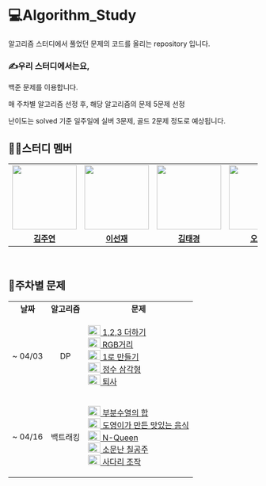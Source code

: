 # 💻Algorithm_Study

알고리즘 스터디에서 풀었던 문제의 코드를 올리는 repository 입니다.

### ✍우리 스터디에서는요,

백준 문제를 이용합니다.

매 주차별 알고리즘 선정 후, 해당 알고리즘의 문제 5문제 선정

난이도는 solved 기준 일주일에 실버 3문제, 골드 2문제 정도로 예상됩니다.

## 👩‍💻스터디 멤버

<table>
 <tr>
    <td align="center"><a href="https://github.com/izodam"><img src="https://avatars.githubusercontent.com/izodam" width="130px;" alt=""></td>
    <td align="center"><a href="https://github.com/AndCookie"><img src="https://avatars.githubusercontent.com/AndCookie" width="130px;" alt=""></td>
    <td align="center"><a href="https://github.com/blackburi"><img src="https://avatars.githubusercontent.com/blackburi" width="130px;" alt=""></td>
    <td align="center"><a href="https://github.com/dhckdtjs"><img src="https://avatars.githubusercontent.com/dhckdtjs" width="130px;" alt=""></td>
  </tr>
  <tr>
    <td align="center"><a href="https://github.com/izodam"><b>김주연</b></td>
    <td align="center"><a href="https://github.com/AndCookie"><b>이선재</b></td>
    <td align="center"><a href="https://github.com/blackburi"><b>김태경</b></td>
    <td align="center"><a href="https://github.com/dhckdtjs"><b>오창선</b></td>
    
  </tr>
</table>
<br/>

## 👀주차별 문제

<table>
  <tr>
    <td align=center><b>날짜</b></td>
    <td align=center><b>알고리즘</b></td>
    <td align=center><b>문제</b></td>
  </tr>
  <tr>
    <td align=center>~ 04/03</td>
    <td align=center>DP</td>
    <td align=center>
      <p align=left> 
      <a href="https://www.acmicpc.net/problem/9095"><img height="20px" width="25px" src="https://d2gd6pc034wcta.cloudfront.net/tier/8.svg"/> 1,2,3 더하기 <br> 
      <a href="https://www.acmicpc.net/problem/1149"><img height="20px" width="25px" src="https://d2gd6pc034wcta.cloudfront.net/tier/10.svg"/> RGB거리 <br> 
      <a href="https://www.acmicpc.net/problem/1463"><img height="20px" width="25px" src="https://d2gd6pc034wcta.cloudfront.net/tier/8.svg"/> 1로 만들기 <br> 
      <a href="https://www.acmicpc.net/problem/1932"><img height="20px" width="25px" src="https://d2gd6pc034wcta.cloudfront.net/tier/10.svg"/> 정수 삼각형 <br> 
      <a href="https://www.acmicpc.net/problem/14501"><img height="20px" width="25px" src="https://d2gd6pc034wcta.cloudfront.net/tier/8.svg"/> 퇴사
      </p>
    </td>
  </tr>
  <tr>
    <td align=center>~ 04/16</td>
    <td align=center>백트래킹</td>
    <td align=center>
      <p align=left> 
      <a href="https://www.acmicpc.net/problem/1182"><img height="20px" width="25px" src="https://d2gd6pc034wcta.cloudfront.net/tier/9.svg"/> 부분수열의 합 <br> 
      <a href="https://www.acmicpc.net/problem/2961"><img height="20px" width="25px" src="https://d2gd6pc034wcta.cloudfront.net/tier/9.svg"/> 도영이가 만든 맛있는 음식 <br> 
      <a href="https://www.acmicpc.net/problem/9663"><img height="20px" width="25px" src="https://d2gd6pc034wcta.cloudfront.net/tier/12.svg"/> N-Queen <br> 
      <a href="https://www.acmicpc.net/problem/1941"><img height="20px" width="25px" src="https://d2gd6pc034wcta.cloudfront.net/tier/13.svg"/> 소문난 칠공주 <br> 
      <a href="https://www.acmicpc.net/problem/15684"><img height="20px" width="25px" src="https://d2gd6pc034wcta.cloudfront.net/tier/13.svg"/> 사다리 조작
      </p>
    </td>
  </tr>
</table>
